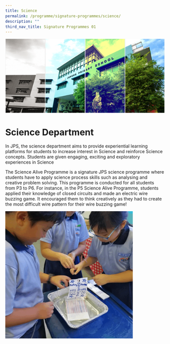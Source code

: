 ```yaml
---
title: Science
permalink: /programme/signature-programmes/science/
description: ""
third_nav_title: Signature Programmes 01
---
```



![](/images/Banner.png)

Science Department
==================

  

In JPS, the science department aims to provide experiential learning platforms for students to increase interest in Science and reinforce Science concepts. Students are given engaging, exciting and exploratory experiences in Science 

The Science Alive Programme is a signature JPS science programme where students have to apply science process skills such as analysing and creative problem solving. This programme is conducted for all students from P3 to P6. For instance, in the P5 Science Alive Programme, students applied their knowledge of closed circuits and made an electric wire buzzing game. It encouraged them to think creatively as they had to create the most difficult wire pattern for their wire buzzing game!


<img src="/images/Sci.gif" style="width:80%">